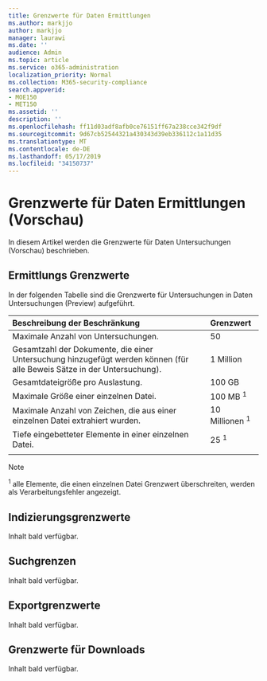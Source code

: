 ```yaml
---
title: Grenzwerte für Daten Ermittlungen
ms.author: markjjo
author: markjjo
manager: laurawi
ms.date: ''
audience: Admin
ms.topic: article
ms.service: o365-administration
localization_priority: Normal
ms.collection: M365-security-compliance
search.appverid:
- MOE150
- MET150
ms.assetid: ''
description: ''
ms.openlocfilehash: ff11d03adf8afb0ce76151ff67a238cce342f9df
ms.sourcegitcommit: 9d67cb52544321a430343d39eb336112c1a11d35
ms.translationtype: MT
ms.contentlocale: de-DE
ms.lasthandoff: 05/17/2019
ms.locfileid: "34150737"
---
```

# <a name="data-investigations-preview-limits"></a>Grenzwerte für Daten Ermittlungen (Vorschau)

In diesem Artikel werden die Grenzwerte für Daten Untersuchungen (Vorschau) beschrieben.

## <a name="investigation-limits"></a>Ermittlungs Grenzwerte

In der folgenden Tabelle sind die Grenzwerte für Untersuchungen in Daten Untersuchungen (Preview) aufgeführt. 
    
  |**Beschreibung der Beschränkung**|**Grenzwert**|
  |:-----|:-----|
  |Maximale Anzahl von Untersuchungen.  <br/> |50  <br/> |
  |Gesamtzahl der Dokumente, die einer Untersuchung hinzugefügt werden können (für alle Beweis Sätze in der Untersuchung).  <br/> |1 Million  <br/> |
  |Gesamtdateigröße pro Auslastung.  <br/> |100 GB  <br/> |
  |Maximale Größe einer einzelnen Datei.   <br/> |100 MB <sup>1</sup> <br/> |
  |Maximale Anzahl von Zeichen, die aus einer einzelnen Datei extrahiert wurden.  <br/> |10 Millionen <sup>1</sup> <br/> |
  |Tiefe eingebetteter Elemente in einer einzelnen Datei.  <br/> |25 <sup>1</sup> <br/> |
|||
> [!NOTE]
><sup>1</sup> alle Elemente, die einen einzelnen Datei Grenzwert überschreiten, werden als Verarbeitungsfehler angezeigt.

## <a name="indexing-limits"></a>Indizierungsgrenzwerte

Inhalt bald verfügbar.

## <a name="search-limits"></a>Suchgrenzen

Inhalt bald verfügbar.

## <a name="export-limits"></a>Exportgrenzwerte

Inhalt bald verfügbar.

## <a name="download-limits"></a>Grenzwerte für Downloads

Inhalt bald verfügbar.

